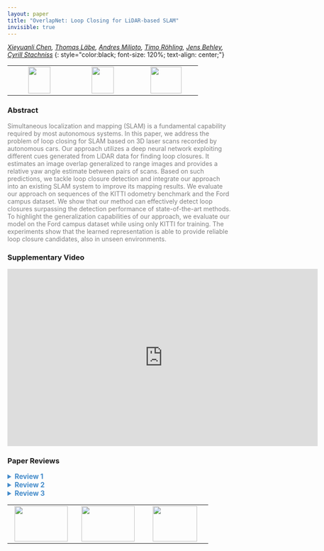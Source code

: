 ```yaml
---
layout: paper
title: "OverlapNet: Loop Closing for LiDAR-based SLAM"
invisible: true
---
```

*[Xieyuanli Chen](https://www.ipb.uni-bonn.de/people/xieyuanli-chen/), [Thomas Läbe](https://www.ipb.uni-bonn.de/people/thomas-laebe/), [Andres Milioto](https://www.ipb.uni-bonn.de/people/andres-milioto/), [Timo Röhling](https://www.ipb.uni-bonn.de/people/timo-rohling/), [Jens Behley](https://www.ipb.uni-bonn.de/people/jens-behley/), [Cyrill Stachniss](https://www.ipb.uni-bonn.de/people/cyrill-stachniss/)*
{: style="color:black; font-size: 120%; text-align: center;"}

<table width="30%"> <tr>
<td style="width: 20%; text-align: center;"><a href="http://www.roboticsproceedings.org/rss16/p009.pdf"><img src="{{ site.baseurl }}/images/paper_link.png"
width = "50"  height = "60"/> </a> </td>

<td style="width: 20%; text-align: center;"><a href="https://github.com/PRBonn/OverlapNet"><img src="{{ site.baseurl }}/images/software_link.png"
width = "50"  height = "60"/> </a> </td>

<td style="width: 20%; text-align: center;"><a href="nan"><img src="{{ site.baseurl }}/images/pheedloop_link.png"
width = "70"  height = "60"/> </a> </td>

</tr></table>

### Abstract
<html><p style="color:gray; font-size: 100%; text-align: justified;">
Simultaneous localization and mapping (SLAM) is a fundamental capability required by most autonomous systems. In this paper, we address the problem of loop closing for SLAM based on 3D laser scans recorded by autonomous cars. Our approach utilizes a deep neural network exploiting different cues generated from LiDAR data for finding loop closures. It estimates an image overlap generalized to range images and provides a relative yaw angle estimate between pairs of scans. Based on such predictions, we tackle loop closure detection and integrate our approach into an existing SLAM system to improve its mapping results. We evaluate our approach on sequences of the KITTI odometry benchmark and the Ford campus dataset. We show that our method can effectively detect loop closures surpassing the detection performance of state-of-the-art methods. To highlight the generalization capabilities of our approach, we evaluate our model on the Ford campus dataset while using only KITTI for training. The experiments show that the learned representation is able to provide reliable loop closure candidates, also in unseen environments.
</p></html>

### Supplementary Video
<iframe width="700" height="400" src="https://www.youtube.com/embed/YTfliBco6aw " frameborder="0" allow="accelerometer; autoplay; encrypted-media; gyroscope; picture-in-picture" allowfullscreen></iframe>

### Paper Reviews
<details><summary style="font-size:110%; color:#438BCA; cursor: pointer;"><b> Review 1</b></summary>
<p style="color:gray; font-size: 100%; text-align: justified; white-space: pre-line">
This paper proposes an interesting solution to loop closure detection in 3D range data. It is very clearly written and generally easy to follow. The reported results are significant, with high recall rates and accurate angle and position estimates, in what appears to be a competitive run-time. I appreciate that you perform ablation studies and compare to different input modalities (Table V) and different variants (Table III).

The related work section is mostly relevant and complete. However, I would recommend to also relate to recent work on learning-based place recognition of Sun et al. (Li Sun et al., "Localising Faster: Efficient and precise lidar-based robot localisation in large-scale environments", ICRA 2020, 	arXiv:2003.01875) Furthermore, I think that the claim that methods using handcrafted features are "therefore often scene-specific" needs to be better substantiated. Can you cite evidence that they do not generalise to different environments? In particular, your evaluation is on two similar urban datasets, so I think you cannot claim that OverlapNet is less scene specific without further substantiation.

In Sec III-A you state that overlap percentage may be a better measure of loop closure than using the estimated spatial distance. This is certainly true, and is also the rationale for the many appearance-based methods (that you also cite in Sec II).

In Fig 3, I was surprised to see that there is not even a local maximum at the correct position in (a). Could you please clarify why that is so?

Regarding the comparison to learning-based methods (OREOS) it would be interesting to see not only KITTI sequence 00, but also other experiments from the OREOS paper; e.g., the NCLT dataset. 

As you also state in the paper, it appears that it is the use of additional sensor modalities that gives the greatest benefits for OverlapNet. Looking at the results in Tables IV and V, the depth-only OverlapNet has similar performance as OREOS (and higher variance in the yaw estimate) and lower than the method of Sun et al. (above). This is an interesting conclusion.
Looking at the results for geometry only (and using prior pose information), the difference between OverlapNet and the baselines is not significant. The precision/recall curves for the Ford dataset in Fig 5b are indistinguishable ("ours", M2DP, and "histogram"), and rather close for KITTI (5a). In Table II, the numbers are also nearly indistinguishable.

In Fig 7, what are the precision rates? (Reporting recall without precision is not very informative.)

Regarding the execution time, please clarify if the reported 630/550 ms is for the whole dataset, and what the processing time is as a function of map size.

Minor edits/typos:
1) Below eq (3): misformed sentence "using the maximum overall these overlaps"
2) Fig 3(c): "Groud" -> "Ground"
3) "the most 100 recent scans" -> "the 100 most recent scans"
4) Check capitalisation in the reference list ("Pointnetvlad")
5) Some arXiv URLs are missing in the reference list.

</p> </details>

<details><summary style="font-size:110%; color:#438BCA; cursor: pointer;"><b> Review 2</b></summary>
<p style="color:gray; font-size: 100%; text-align: justified; white-space: pre-line">
The paper presents an interesting new technique for estimating the overlap of 3D lidar scans.  This is an important problem for localization of automated vehicles in urban and suburban environment, and is made challenging due to the highly dynamic nature of these scenes, and susceptibility for aliasing due to many urban roads and intersections looking alike (e.g. Manhattan road layouts).  The new method provides good initializations for ICP and integrates readily with pose graph optimization, yielding a capable system. Strong results are obtained for Kitti and impressively the technique operates successfully on the Ford campus dataset without retraining.

The paper is written very clearly and conveys strong technical strength, with novel insights in the design of the Siamese network and the use of the spherical projection representation for lidar scan matching to achieve a lightweight approach. 

The paper has an extensive evaluation and this is one of the strengths of the paper.  Each claim for the new technique is carefully buttressed with appropriate experimental results, including strong precision-recall curves, comparison against other methods, interesting qualitative results and a careful analysis of the yaw estimation errors and ICP registration errors. 

(A minor point, I'm a little surprised that the Kitti yaw estimation errors are as high as 20 degrees for the lower overlap percentage while only as high as 5 degrees for the Ford campus data set, this must be a property of one data set vs. the other?)

The figures and tables are all prepared with great care, and the video is nicely done.  

It would be ideal to see how this technique worked in a true Manhattan-style environment (larger-scale map with repetitive grid-structure) and to see how it degrades when the aliasing is really bad (e.g. nested turns around and around parallel and perpendicular linear city blocks). 
</p> </details>

<details><summary style="font-size:110%; color:#438BCA; cursor: pointer;"><b> Review 3</b></summary>
<p style="color:gray; font-size: 100%; text-align: justified; white-space: pre-line">
The work takes a step toward removing the need for using state estimates in place recognition. I subscribe to the idea and do think SLAM approaches that rely on the current estimate and geometric nearest neighbor search, despite impressive results, are not a true general solution to the problem. This is simply due to the fact that if the drift is large, the algorithm is doomed to fail. In contrast, the detection of a match between two frames, here using LIDAR, has a better chance of adding useful loop-closures to the SLAM graph.

My main concern is the claim of 3D SLAM which is not verified. The datasets and results are for cars. Therefore, estimating the relative yaw angle is sufficient to have a good result in ICP. I expect the method to be useful for a more general 3D SLAM problem where all motion axes are excited, but the paper claims it without showing it. But of course, the 3D LIDAR data is processed as input and name can be used anyway. 

I'm also interested in seeing the side views of Figure 6. Is the height estimation as good as the top view?
</p> </details>

<table width="100%"><tr><td style="width: 30%; text-align: center;"><a href="{{ site.baseurl }}/program/papers/8"> <img src="{{ site.baseurl }}/images/previous_icon.png" width = "120"  height = "80"/> </a> </td>

<td style="width: 30%; text-align: center;"><a href="{{ site.baseurl }}/program/papers"> <img src="{{ site.baseurl }}/images/overview_icon.png" width = "120"  height = "80"/> </a> </td> 

<td style="width: 30%; text-align: center;"><a href="{{ site.baseurl }}/program/papers/10"> <img src="{{ site.baseurl }}/images/next_icon.png" width = "100"  height = "80"/> </a> </td> 

</tr></table>

